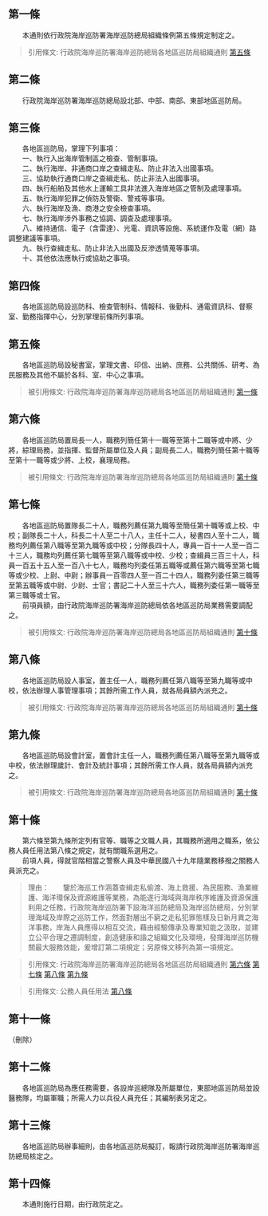 第一條 
-------
　　本通則依行政院海岸巡防署海岸巡防總局組織條例第五條規定制定之。  
> 引用條文: 行政院海岸巡防署海岸巡防總局各地區巡防局組織通則 [第五條](../../人事其他/組織編制/行政院海岸巡防署海岸巡防總局各地區巡防局組織通則.md#第五條-)



第二條 
-------
　　行政院海岸巡防署海岸巡防總局設北部、中部、南部、東部地區巡防局。  


第三條 
-------
　　各地區巡防局，掌理下列事項：  
　　一、執行入出海岸管制區之檢查、管制事項。  
　　二、執行海岸、非通商口岸之查緝走私、防止非法入出國事項。  
　　三、協助執行通商口岸之查緝走私、防止非法入出國事項。  
　　四、執行船舶及其他水上運輸工具非法進入海岸地區之管制及處理事項。  
　　五、執行海岸犯罪之偵防及警衛、警戒等事項。  
　　六、執行海岸及漁、商港之安全檢查事項。  
　　七、執行海岸涉外事務之協調、調查及處理事項。  
　　八、維持通信、電子（含雷達）、光電、資訊等設施、系統運作及電（網）路調整建議等事項。  
　　九、執行查緝走私、防止非法入出國及反滲透情蒐等事項。  
　　十、其他依法應執行或協助之事項。  


第四條 
-------
　　各地區巡防局設巡防科、檢查管制科、情報科、後勤科、通電資訊科、督察室、勤務指揮中心，分別掌理前條所列事項。  


第五條 
-------
　　各地區巡防局設秘書室，掌理文書、印信、出納、庶務、公共關係、研考、為民服務及其他不屬於各科、室、中心之事項。  
> 被引用條文: 行政院海岸巡防署海岸巡防總局各地區巡防局組織通則 [第一條](../../人事其他/組織編制/行政院海岸巡防署海岸巡防總局各地區巡防局組織通則.md#第一條-)



第六條 
-------
　　各地區巡防局置局長一人，職務列簡任第十一職等至第十二職等或中將、少將，綜理局務，並指揮、監督所屬單位及人員；副局長二人，職務列簡任第十職等至第十一職等或少將、上校，襄理局務。  
> 被引用條文: 行政院海岸巡防署海岸巡防總局各地區巡防局組織通則 [第十條](../../人事其他/組織編制/行政院海岸巡防署海岸巡防總局各地區巡防局組織通則.md#第十條-)



第七條 
-------
　　各地區巡防局置隊長二十人，職務列薦任第九職等至簡任第十職等或上校、中校；副隊長二十人，科長二十人至二十八人，主任十二人，秘書四人至十二人，職務均列薦任第八職等至第九職等或中校；分隊長四十人，專員一百十一人至一百二十三人，職務均列薦任第七職等至第八職等或中校、少校；查緝員三百三十人，科員一百五十五人至一百八十七人，職務均列委任第五職等或薦任第六職等至第七職等或少校、上尉、中尉；辦事員一百零四人至一百二十四人，職務列委任第三職等至第五職等或中尉、少尉、士官；書記二十人至三十六人，職務列委任第一職等至第三職等或士官。  
　　前項員額，由行政院海岸巡防署海岸巡防總局依各地區巡防局業務需要調配之。  
> 被引用條文: 行政院海岸巡防署海岸巡防總局各地區巡防局組織通則 [第十條](../../人事其他/組織編制/行政院海岸巡防署海岸巡防總局各地區巡防局組織通則.md#第十條-)



第八條 
-------
　　各地區巡防局設人事室，置主任一人，職務列薦任第八職等至第九職等或中校，依法辦理人事管理事項；其餘所需工作人員，就各局員額內派充之。  
> 被引用條文: 行政院海岸巡防署海岸巡防總局各地區巡防局組織通則 [第十條](../../人事其他/組織編制/行政院海岸巡防署海岸巡防總局各地區巡防局組織通則.md#第十條-)



第九條 
-------
　　各地區巡防局設會計室，置會計主任一人，職務列薦任第八職等至第九職等或中校，依法辦理歲計、會計及統計事項；其餘所需工作人員，就各局員額內派充之。  
> 被引用條文: 行政院海岸巡防署海岸巡防總局各地區巡防局組織通則 [第十條](../../人事其他/組織編制/行政院海岸巡防署海岸巡防總局各地區巡防局組織通則.md#第十條-)



第十條 
-------
　　第六條至第九條所定列有官等、職等之文職人員，其職務所適用之職系，依公務人員任用法第八條之規定，就有關職系選用之。  
　　前項人員，得就官階相當之警察人員及中華民國八十九年隨業務移撥之關務人員派充之。  
> 理由：　　鑒於海巡工作涵蓋查緝走私偷渡、海上救援、為民服務、漁業維護、海洋環保及資源維護等業務，為能遂行海域與海岸秩序維護及資源保護利用之任務，行政院海岸巡防署下設海洋巡防總局及海岸巡防總局，分別掌理海域及岸際之巡防工作，然面對層出不窮之走私犯罪態樣及日新月異之海洋事務，岸海人員應得以相互交流，藉由經驗傳承及專業知能之汲取，並建立公平合理之遷調制度，創造健康和諧之組織文化及環境，發揮海岸巡防機關最大服務效能，爰增訂第二項規定；另原條文移列為第一項規定。

> 引用條文: 行政院海岸巡防署海岸巡防總局各地區巡防局組織通則 [第六條](../../人事其他/組織編制/行政院海岸巡防署海岸巡防總局各地區巡防局組織通則.md#第六條-) [第七條](../../人事其他/組織編制/行政院海岸巡防署海岸巡防總局各地區巡防局組織通則.md#第七條-) [第八條](../../人事其他/組織編制/行政院海岸巡防署海岸巡防總局各地區巡防局組織通則.md#第八條-) [第九條](../../人事其他/組織編制/行政院海岸巡防署海岸巡防總局各地區巡防局組織通則.md#第九條-)

> 引用條文: 公務人員任用法 [第八條](../../考試/任免升遷/公務人員任用法.md#第八條-職系說明書)



第十一條 
---------
（刪除）  


第十二條 
---------
　　各地區巡防局為應任務需要，各設岸巡總隊及所屬單位，東部地區巡防局並設醫務隊，均屬軍職；所需人力以兵役人員充任；其編制表另定之。  


第十三條 
---------
　　各地區巡防局辦事細則，由各地區巡防局擬訂，報請行政院海岸巡防署海岸巡防總局核定之。  


第十四條 
---------
　　本通則施行日期，由行政院定之。